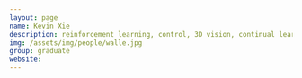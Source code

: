```yaml
---
layout: page
name: Kevin Xie
description: reinforcement learning, control, 3D vision, continual learning, robotics. co-supervised by <a href="https://www.cs.utoronto.ca/~fidler/">Sanja Fidler</a>
img: /assets/img/people/walle.jpg
group: graduate
website: 
---
```


